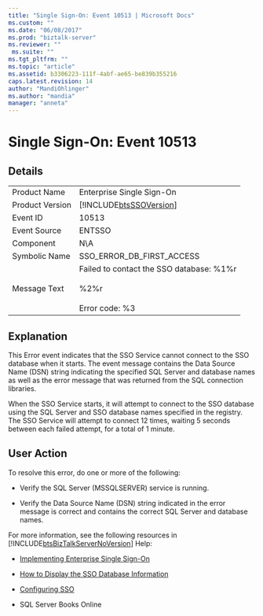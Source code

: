 ```yaml
---
title: "Single Sign-On: Event 10513 | Microsoft Docs"
ms.custom: ""
ms.date: "06/08/2017"
ms.prod: "biztalk-server"
ms.reviewer: ""
 ms.suite: ""
ms.tgt_pltfrm: ""
ms.topic: "article"
ms.assetid: b3306223-111f-4abf-ae65-be839b355216
caps.latest.revision: 14
author: "MandiOhlinger"
ms.author: "mandia"
manager: "anneta"
---
```

# Single Sign-On: Event 10513
## Details  
  
|||  
|-|-|  
|Product Name|Enterprise Single Sign-On|  
|Product Version|[!INCLUDE[btsSSOVersion](../includes/btsssoversion-md.md)]|  
|Event ID|10513|  
|Event Source|ENTSSO|  
|Component|N\A|  
|Symbolic Name|SSO_ERROR_DB_FIRST_ACCESS|  
|Message Text|Failed to contact the SSO database: %1%r<br /><br /> %2%r<br /><br /> Error code: %3|  
  
## Explanation  
 This Error event indicates that the SSO Service cannot connect to the SSO database when it starts. The event message contains the Data Source Name (DSN) string indicating the specified SQL Server and database names as well as the error message that was returned from the SQL connection libraries.  
  
 When the SSO Service starts, it will attempt to connect to the SSO database using the SQL Server and SSO database names specified in the registry. The SSO Service will attempt to connect 12 times, waiting 5 seconds between each failed attempt, for a total of 1 minute.  
  
## User Action  
 To resolve this error, do one or more of the following:  
  
-   Verify the SQL Server (MSSQLSERVER) service is running.  
  
-   Verify the Data Source Name (DSN) string indicated in the error message is correct and contains the correct SQL Server and database names.  
  
 For more information, see the following resources in [!INCLUDE[btsBizTalkServerNoVersion](../includes/btsbiztalkservernoversion-md.md)] Help:  
  
-   [Implementing Enterprise Single Sign-On](../core/implementing-enterprise-single-sign-on.md)  
  
-   [How to Display the SSO Database Information](../core/how-to-display-the-sso-database-information.md)  
  
-   [Configuring SSO](../core/configuring-sso.md)  
  
-   SQL Server Books Online